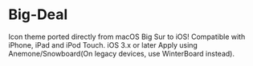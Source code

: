 # Big-Deal
Icon theme ported directly from macOS Big Sur to iOS! Compatible with iPhone, iPad and iPod Touch. iOS 3.x or later Apply using Anemone/Snowboard(On legacy devices, use WinterBoard instead).
